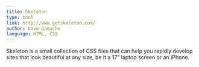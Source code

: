 ```yaml
---
title: Skeleton
type: tool
link: http://www.getskeleton.com/
author: Dave Gamache
language: HTML, CSS
---
```


Skeleton is a small collection of CSS files that can help you rapidly develop sites that look beautiful at any size, be it a 17" laptop screen or an iPhone.
